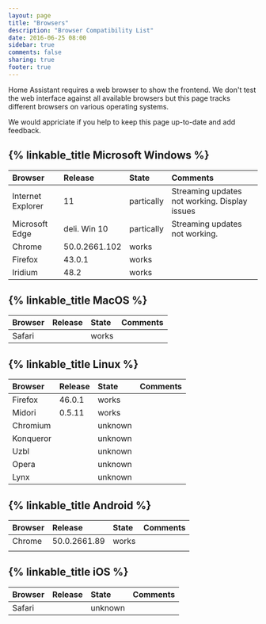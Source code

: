```yaml
---
layout: page
title: "Browsers"
description: "Browser Compatibility List"
date: 2016-06-25 08:00
sidebar: true
comments: false
sharing: true
footer: true
---
```


Home Assistant requires a web browser to show the frontend. We don't test the web interface against all available browsers but this page tracks different browsers on various operating systems.

We would appriciate if you help to keep this page up-to-date and add feedback.

## {% linkable_title Microsoft Windows %}

| Browser             | Release        | State      | Comments                 |
| :------------------ |:---------------|:-----------|:-------------------------|
| Internet Explorer   | 11             | partically | Streaming updates not working. Display issues |
| Microsoft Edge      | deli. Win 10   | partically | Streaming updates not working. |
| Chrome              | 50.0.2661.102  | works      |                          |
| Firefox             | 43.0.1         | works      |                          |
| Iridium             | 48.2           | works      |                          |

## {% linkable_title MacOS %}

| Browser             | Release        | State      | Comments                 |
| :------------------ |:---------------|:-----------|:-------------------------|
| Safari              |                | works      |                          |

## {% linkable_title Linux %}

| Browser             | Release        | State      | Comments                 |
| :------------------ |:---------------|:-----------|:-------------------------|
| Firefox             | 46.0.1         | works      |                          |
| Midori              | 0.5.11         | works      |                          |
| Chromium            |                | unknown    |                          |
| Konqueror           |                | unknown    |                          |
| Uzbl                |                | unknown    |                          |
| Opera               |                | unknown    |                          |
| Lynx                |                | unknown    |                          |


## {% linkable_title Android %}

| Browser             | Release        | State      | Comments                 |
| :------------------ |:---------------|:-----------|:-------------------------|
| Chrome              | 50.0.2661.89   | works      |                          |
|                     |                |            |                          |

## {% linkable_title iOS %}

| Browser             | Release        | State      | Comments                 |
| :------------------ |:---------------|:-----------|:-------------------------|
| Safari              |                | unknown    |                          |

